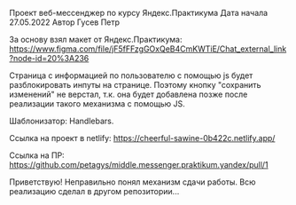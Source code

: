 Проект веб-мессенджер по курсу Яндекс.Практикума
Дата начала 27.05.2022
Автор Гусев Петр



За основу взял макет от Яндекс.Практикума: https://www.figma.com/file/jF5fFFzgGOxQeB4CmKWTiE/Chat_external_link?node-id=20%3A236

Страница с информацией по пользователю с помощью js будет разблокировать инпуты на странице. Поэтому кнопку "сохранить изменений" не верстал, т.к. она будет добавлена позже после реализации такого механизма с помощью JS.

Шаблонизатор: Handlebars.

Ссылка на проект в netlify:
https://cheerful-sawine-0b422c.netlify.app/

Ссылка на ПР:
https://github.com/petagys/middle.messenger.praktikum.yandex/pull/1

Приветствую!
Неправильно понял механизм сдачи работы. Всю реализацию сделал в другом репозитории...

